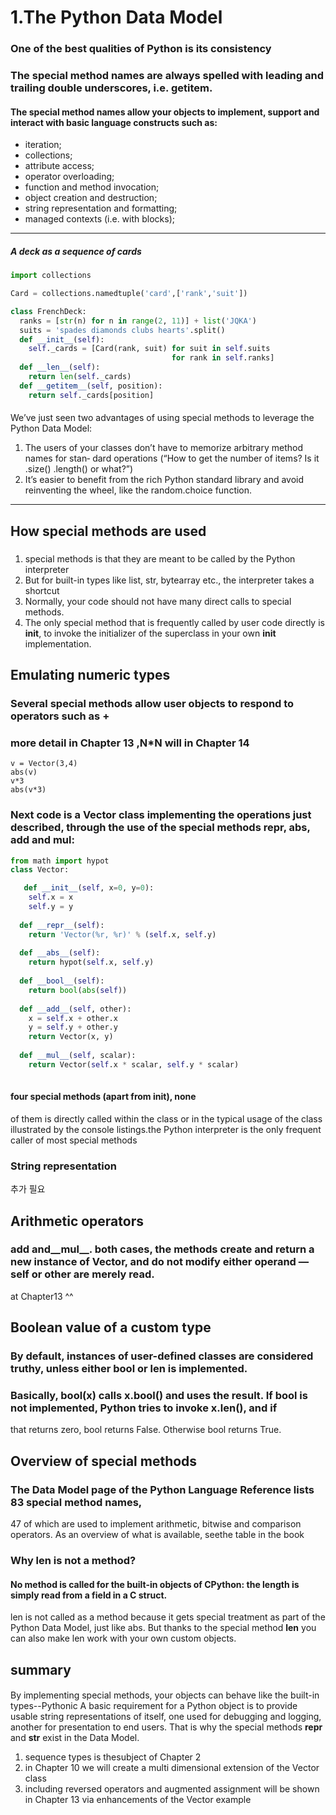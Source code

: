 1.The Python Data Model
========================
### One of the best qualities of Python is its consistency
### The special method names are always spelled with leading and trailing double underscores, i.e. __getitem__. 

#### The special method names allow your objects to implement, support and interact with basic language constructs such as:
- iteration;
- collections;
- attribute access;
- operator overloading;
- function and method invocation;
- object creation and destruction;
- string representation and formatting;
- managed contexts (i.e. with blocks);

-------------------------------------------------------------------
##### A deck as a sequence of cards

```python
import collections

Card = collections.namedtuple('card',['rank','suit'])

class FrenchDeck:
  ranks = [str(n) for n in range(2, 11)] + list('JQKA')
  suits = 'spades diamonds clubs hearts'.split()
  def __init__(self):
    self._cards = [Card(rank, suit) for suit in self.suits
                                    for rank in self.ranks]
  def __len__(self):
    return len(self._cards)
  def __getitem__(self, position):
    return self._cards[position]
```

####
We’ve just seen two advantages of using special methods to leverage the Python Data
Model:
1.   The users of your classes don’t have to memorize arbitrary method names for stan‐
dard operations (“How to get the number of items? Is it .size() .length() or what?”)
2.   It’s easier to benefit from the rich Python standard library and avoid reinventing
the wheel, like the random.choice function.


----------------------------------------------------
## How special methods are used
### 
1.  special methods is that they are meant to be called by the Python interpreter
2. But for built-in types like list, str, bytearray etc., the interpreter takes a shortcut
3. Normally, your code should not have many direct calls to special methods.
4. The only special method that is frequently called by user code directly is __init__, to invoke the initializer of the superclass in your own __init__ implementation.


## Emulating numeric types
###  Several special methods allow user objects to respond to operators such as +
###   more detail in Chapter 13 ,N*N will in Chapter 14

```
v = Vector(3,4)
abs(v)
v*3
abs(v*3)
```

### Next code is a Vector class implementing the operations just described, through the use of the special methods __repr__, __abs__, __add__ and __mul__:

```python
from math import hypot
class Vector:

   def __init__(self, x=0, y=0):
    self.x = x
    self.y = y
  
  def __repr__(self):
    return 'Vector(%r, %r)' % (self.x, self.y)
  
  def __abs__(self):
    return hypot(self.x, self.y)
  
  def __bool__(self):
    return bool(abs(self))
  
  def __add__(self, other):
    x = self.x + other.x
    y = self.y + other.y
    return Vector(x, y)
  
  def __mul__(self, scalar):
    return Vector(self.x * scalar, self.y * scalar)
    
 ```
 #### four special methods (apart from __init__), none
of them is directly called within the class or in the typical usage of the class illustrated
by the console listings.the Python interpreter is the only frequent caller of most special methods


### String representation
 추가 필요 
 

##  Arithmetic operators
###  __add__ and__mul__.  both cases, the methods create and return a new instance of Vector, and do not modify either operand — self or other are merely read.
 at Chapter13 ^^
  
##  Boolean value of a custom type


### By default, instances of user-defined classes are considered truthy, unless either __bool__ or __len__ is implemented. 
###  Basically, bool(x) calls x.__bool__() and uses the result. If __bool__ is not implemented, Python tries to invoke x.__len__(), and if
that returns zero, bool returns False. Otherwise bool returns True.
 

## Overview of special methods

###  The Data Model page of the Python Language Reference lists 83 special method names,
47 of which are used to implement arithmetic, bitwise and comparison operators. As an overview of what is available, seethe table in the book

### Why len is not a method?
 #### No method is called for the built-in objects of CPython: the length is simply read from a field in a C struct. 
 len is not called as a method because it gets special treatment as part of the Python Data Model, just like abs. But thanks to the special method __len__ you can also make len work with your own custom objects.
 
 ## summary
 ####
 By implementing special methods, your objects can behave like the built-in types--Pythonic
 A basic requirement for a Python object is to provide usable string representations of itself, one used for debugging and logging, another for presentation to end users. That is why the special methods __repr__ and __str__ exist in the Data Model.
 
 1. sequence types is thesubject of Chapter 2
 2. in Chapter 10 we will create a multi dimensional extension of the Vector class
 3. including reversed operators and augmented assignment will be shown in Chapter 13 via enhancements of the Vector example
